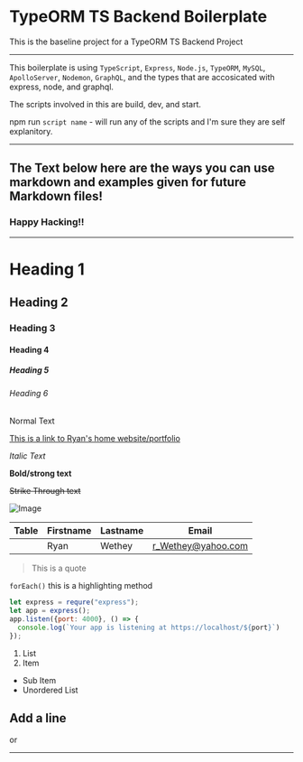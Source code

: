 # TypeORM TS Backend Boilerplate

This is the baseline project for a TypeORM TS Backend Project 
***

This boilerplate is using `TypeScript`, `Express`, `Node.js`, `TypeORM`, `MySQL`, `ApolloServer`, `Nodemon`, `GraphQL`, and the types that are accosicated with express, node, and graphql.

The scripts involved in this are build, dev, and start.

npm run `script name` - will run any of the scripts and I'm sure they are self explanitory.

---

## The Text below here are the ways you can use markdown and examples given for future Markdown files!

### Happy Hacking!!

***

# Heading 1
## Heading 2
### Heading 3
#### Heading 4
##### Heading 5
###### Heading 6

Normal Text

[This is a link to Ryan's home website/portfolio](https://ryanwethey.tech "Link Title")

_Italic Text_

**Bold/strong text**

~~Strike Through text~~

![Image](https://static.independent.co.uk/s3fs-public/thumbnails/image/2015/02/05/10/Heart-eyes-emoji.png)

|Table|Firstname|Lastname|Email|
|-----|---------|--------|-----|
||Ryan|Wethey|r_Wethey@yahoo.com|

>This is a quote

`forEach()` this is a highlighting method 

```Javascript
let express = requre("express");
let app = express();
app.listen({port: 4000}, () => {
  console.log(`Your app is listening at https://localhost/${port}`)
});
```

1. List
2. Item
  * Sub Item 
* Unordered List

Add a line
---
or 
***

